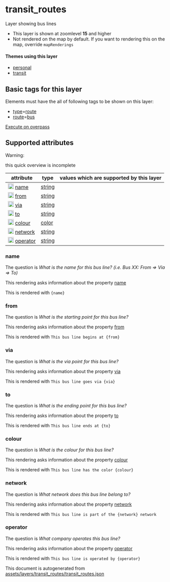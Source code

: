 [//]: # (WARNING: this file is automatically generated. Please find the sources at the bottom and edit those sources)

 transit_routes 
================





Layer showing bus lines






  - This layer is shown at zoomlevel **15** and higher
  - Not rendered on the map by default. If you want to rendering this on the map, override `mapRenderings`




#### Themes using this layer 





  - [personal](https://mapcomplete.osm.be/personal)
  - [transit](https://mapcomplete.osm.be/transit)




 Basic tags for this layer 
---------------------------



Elements must have the all of following tags to be shown on this layer:



  - <a href='https://wiki.openstreetmap.org/wiki/Key:type' target='_blank'>type</a>=<a href='https://wiki.openstreetmap.org/wiki/Tag:type%3Droute' target='_blank'>route</a>
  - <a href='https://wiki.openstreetmap.org/wiki/Key:route' target='_blank'>route</a>=<a href='https://wiki.openstreetmap.org/wiki/Tag:route%3Dbus' target='_blank'>bus</a>


[Execute on overpass](http://overpass-turbo.eu/?Q=%5Bout%3Ajson%5D%5Btimeout%3A90%5D%3B(%20%20%20%20nwr%5B%22route%22%3D%22bus%22%5D%5B%22type%22%3D%22route%22%5D(%7B%7Bbbox%7D%7D)%3B%0A)%3Bout%20body%3B%3E%3Bout%20skel%20qt%3B)



 Supported attributes 
----------------------



Warning: 

this quick overview is incomplete



attribute | type | values which are supported by this layer
----------- | ------ | ------------------------------------------
[<img src='https://mapcomplete.osm.be/assets/svg/statistics.svg' height='18px'>](https://taginfo.openstreetmap.org/keys/name#values) [name](https://wiki.openstreetmap.org/wiki/Key:name) | [string](../SpecialInputElements.md#string) | 
[<img src='https://mapcomplete.osm.be/assets/svg/statistics.svg' height='18px'>](https://taginfo.openstreetmap.org/keys/from#values) [from](https://wiki.openstreetmap.org/wiki/Key:from) | [string](../SpecialInputElements.md#string) | 
[<img src='https://mapcomplete.osm.be/assets/svg/statistics.svg' height='18px'>](https://taginfo.openstreetmap.org/keys/via#values) [via](https://wiki.openstreetmap.org/wiki/Key:via) | [string](../SpecialInputElements.md#string) | 
[<img src='https://mapcomplete.osm.be/assets/svg/statistics.svg' height='18px'>](https://taginfo.openstreetmap.org/keys/to#values) [to](https://wiki.openstreetmap.org/wiki/Key:to) | [string](../SpecialInputElements.md#string) | 
[<img src='https://mapcomplete.osm.be/assets/svg/statistics.svg' height='18px'>](https://taginfo.openstreetmap.org/keys/colour#values) [colour](https://wiki.openstreetmap.org/wiki/Key:colour) | [color](../SpecialInputElements.md#color) | 
[<img src='https://mapcomplete.osm.be/assets/svg/statistics.svg' height='18px'>](https://taginfo.openstreetmap.org/keys/network#values) [network](https://wiki.openstreetmap.org/wiki/Key:network) | [string](../SpecialInputElements.md#string) | 
[<img src='https://mapcomplete.osm.be/assets/svg/statistics.svg' height='18px'>](https://taginfo.openstreetmap.org/keys/operator#values) [operator](https://wiki.openstreetmap.org/wiki/Key:operator) | [string](../SpecialInputElements.md#string) | 




### name 



The question is  *What is the name for this bus line? (i.e. Bus XX: From => Via => To)*

This rendering asks information about the property  [name](https://wiki.openstreetmap.org/wiki/Key:name) 

This is rendered with  `{name}`





### from 



The question is  *What is the starting point for this bus line?*

This rendering asks information about the property  [from](https://wiki.openstreetmap.org/wiki/Key:from) 

This is rendered with  `This bus line begins at {from}`





### via 



The question is  *What is the via point for this bus line?*

This rendering asks information about the property  [via](https://wiki.openstreetmap.org/wiki/Key:via) 

This is rendered with  `This bus line goes via {via}`





### to 



The question is  *What is the ending point for this bus line?*

This rendering asks information about the property  [to](https://wiki.openstreetmap.org/wiki/Key:to) 

This is rendered with  `This bus line ends at {to}`





### colour 



The question is  *What is the colour for this bus line?*

This rendering asks information about the property  [colour](https://wiki.openstreetmap.org/wiki/Key:colour) 

This is rendered with  `This bus line has the color {colour}`





### network 



The question is  *What network does this bus line belong to?*

This rendering asks information about the property  [network](https://wiki.openstreetmap.org/wiki/Key:network) 

This is rendered with  `This bus line is part of the {network} network`





### operator 



The question is  *What company operates this bus line?*

This rendering asks information about the property  [operator](https://wiki.openstreetmap.org/wiki/Key:operator) 

This is rendered with  `This bus line is operated by {operator}`

 

This document is autogenerated from [assets/layers/transit_routes/transit_routes.json](https://github.com/pietervdvn/MapComplete/blob/develop/assets/layers/transit_routes/transit_routes.json)
